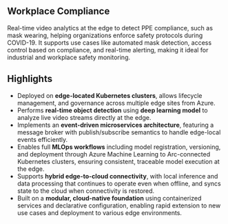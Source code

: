 ## Workplace Compliance
Real-time video analytics at the edge to detect PPE compliance, such as mask wearing, helping organizations enforce safety protocols during COVID-19. It supports use cases like automated mask detection, access control based on compliance, and real-time alerting, making it ideal for industrial and workplace safety monitoring.

## Highlights
- Deployed on **edge-located Kubernetes clusters**, allows lifecycle management, and governance across multiple edge sites from Azure.
- Performs **real-time object detection** using **deep learning model** to analyze live video streams directly at the edge.
- Implements an **event-driven microservices architecture**, featuring a message broker with publish/subscribe semantics to handle edge-local events efficiently.
- Enables full **MLOps workflows** including model registration, versioning, and deployment through Azure Machine Learning to Arc-connected Kubernetes clusters, ensuring consistent, traceable model execution at the edge.
- Supports **hybrid edge-to-cloud connectivity**, with local inference and data processing that continues to operate even when offline, and syncs state to the cloud when connectivity is restored.
- Built on a **modular, cloud-native foundation** using containerized services and declarative configuration, enabling rapid extension to new use cases and deployment to various edge environments.
